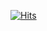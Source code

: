 [![Hits](https://hits.seeyoufarm.com/api/count/incr/badge.svg?url=https%3A%2F%2Fgithub.com%2Fdwijim%2Fc-plus%2Fblob%2Fmain%2Fncurses%2Farahtulisandengantombol.cpp&count_bg=%2379C83D&title_bg=%23555555&icon=&icon_color=%23E7E7E7&title=hits&edge_flat=false)](https://hits.seeyoufarm.com)
